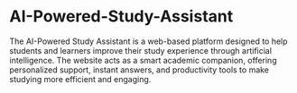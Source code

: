 # AI-Powered-Study-Assistant
The AI-Powered Study Assistant is a web-based platform designed to help students and learners improve their study experience through artificial intelligence. The website acts as a smart academic companion, offering personalized support, instant answers, and productivity tools to make studying more efficient and engaging.
